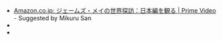 - [Amazon.co.jp: ジェームズ・メイの世界探訪：日本編を観る | Prime Video](https://www.amazon.co.jp/gp/video/detail/B0856QC6V4/ref=atv_pr_sw_sc) - Suggested by Mikuru San
-
-
